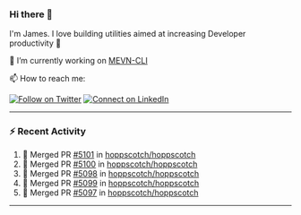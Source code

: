 ### Hi there 👋

I'm James. I love building utilities aimed at increasing Developer productivity :raised_hands: 

🔭 I’m currently working on [MEVN-CLI](https://github.com/madlabsinc/mevn-cli)

📫 How to reach me:

[![Follow on Twitter](https://img.shields.io/badge/--twitter?label=Twitter&logo=Twitter&style=social)](https://twitter.com/james_madhacks) [![Connect on LinkedIn](https://img.shields.io/badge/--linkedin?label=LinkedIn&logo=LinkedIn&style=social)](https://www.linkedin.com/in/jamesgeorge007)

---

### :zap: Recent Activity

<!--START_SECTION:activity-->
1. 🎉 Merged PR [#5101](https://github.com/hoppscotch/hoppscotch/pull/5101) in [hoppscotch/hoppscotch](https://github.com/hoppscotch/hoppscotch)
2. 🎉 Merged PR [#5100](https://github.com/hoppscotch/hoppscotch/pull/5100) in [hoppscotch/hoppscotch](https://github.com/hoppscotch/hoppscotch)
3. 🎉 Merged PR [#5098](https://github.com/hoppscotch/hoppscotch/pull/5098) in [hoppscotch/hoppscotch](https://github.com/hoppscotch/hoppscotch)
4. 🎉 Merged PR [#5099](https://github.com/hoppscotch/hoppscotch/pull/5099) in [hoppscotch/hoppscotch](https://github.com/hoppscotch/hoppscotch)
5. 🎉 Merged PR [#5097](https://github.com/hoppscotch/hoppscotch/pull/5097) in [hoppscotch/hoppscotch](https://github.com/hoppscotch/hoppscotch)
<!--END_SECTION:activity-->

---

<!--
**jamesgeorge007/jamesgeorge007** is a ✨ _special_ ✨ repository because its `README.md` (this file) appears on your GitHub profile.

Here are some ideas to get you started:

- 🌱 I’m currently learning ...
- 👯 I’m looking to collaborate on ...
- 🤔 I’m looking for help with ...
- 💬 Ask me about ...
- 😄 Pronouns: ...
- ⚡ Fun fact: ...
-->
